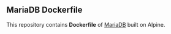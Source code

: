 ## MariaDB Dockerfile


This repository contains **Dockerfile** of [MariaDB](https://mariadb.org/) built on Alpine.